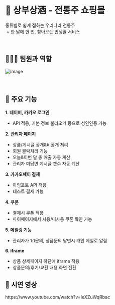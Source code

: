 <h1> 🍶 상부상酒 - 전통주 쇼핑몰 </h1>
<p>종류별로 쉽게 접하는 우리나라 전통주<br> 
 + 한 달에 한 번, 찾아오는 인생술 서비스</p>
<br>

<h2> 🧑‍🤝‍🧑 팀원과 역할 </h2>

![image](https://user-images.githubusercontent.com/90268447/187327053-a6bf526c-9633-418c-b552-352698a990d8.png)
<br><br><br>

<h2> 💎 주요 기능 </h2>

<b>1. 네이버, 카카오 로그인</b>
- API 적용, 기본 정보 불러오기 등으로 성인인증 가능

<b>2. 관리자 페이지</b>
 - 상품/게시글 공개&비공개 처리 
 - 회원 블락처리 기능
 - 오늘&이번 달 총 매출 자동 계산
 - 관리자 미답변 게시글 갯수 자동 계산

<b>3. 카카오페이 결제</b>
 - 아임포트 API 적용
 - 테스트 결제 가능

<b>4. 쿠폰</b>
 - 결제시 쿠폰 적용 
 - 마이페이지에서 사용/미사용 쿠폰 확인 가능

<b>5. 메일링 기능</b>
 - 관리자가 1:1문의, 상품문의 답변시 개인 메일로 알림 

<b>6. iframe </b>
 - 상품 상세페이지 하단에 iframe 적용
 - 상품문의/후기/교환 내용 화면 전환


<h2> 📼 시연 영상 </h2>
https://www.youtube.com/watch?v=IeXZuWqRbac
